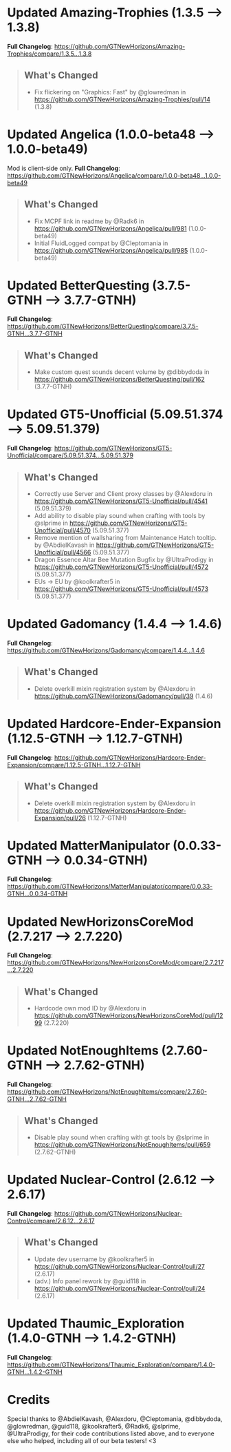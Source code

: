 # Updated Amazing-Trophies (1.3.5 -->  1.3.8)
**Full Changelog**: https://github.com/GTNewHorizons/Amazing-Trophies/compare/1.3.5...1.3.8
>## What's Changed
> * Fix flickering on "Graphics: Fast" by @glowredman in https://github.com/GTNewHorizons/Amazing-Trophies/pull/14 (1.3.8)
>

# Updated Angelica (1.0.0-beta48 -->  1.0.0-beta49)
Mod is client-side only.
**Full Changelog**: https://github.com/GTNewHorizons/Angelica/compare/1.0.0-beta48...1.0.0-beta49
>## What's Changed
> * Fix MCPF link in readme by @Radk6 in https://github.com/GTNewHorizons/Angelica/pull/981 (1.0.0-beta49)
> * Initial FluidLogged compat by @Cleptomania in https://github.com/GTNewHorizons/Angelica/pull/985 (1.0.0-beta49)
>

# Updated BetterQuesting (3.7.5-GTNH -->  3.7.7-GTNH)
**Full Changelog**: https://github.com/GTNewHorizons/BetterQuesting/compare/3.7.5-GTNH...3.7.7-GTNH
>## What's Changed
> * Make custom quest sounds decent volume by @dibbydoda in https://github.com/GTNewHorizons/BetterQuesting/pull/162 (3.7.7-GTNH)
>

# Updated GT5-Unofficial (5.09.51.374 -->  5.09.51.379)
**Full Changelog**: https://github.com/GTNewHorizons/GT5-Unofficial/compare/5.09.51.374...5.09.51.379
>## What's Changed
> * Correctly use Server and Client proxy classes by @Alexdoru in https://github.com/GTNewHorizons/GT5-Unofficial/pull/4541 (5.09.51.379)
> * Add ability to disable play sound when crafting with tools by @slprime in https://github.com/GTNewHorizons/GT5-Unofficial/pull/4570 (5.09.51.377)
> * Remove mention of wallsharing from Maintenance Hatch tooltip. by @AbdielKavash in https://github.com/GTNewHorizons/GT5-Unofficial/pull/4566 (5.09.51.377)
> * Dragon Essence Altar Bee Mutation Bugfix by @UltraProdigy in https://github.com/GTNewHorizons/GT5-Unofficial/pull/4572 (5.09.51.377)
> * EUs -> EU by @koolkrafter5 in https://github.com/GTNewHorizons/GT5-Unofficial/pull/4573 (5.09.51.377)
>

# Updated Gadomancy (1.4.4 -->  1.4.6)
**Full Changelog**: https://github.com/GTNewHorizons/Gadomancy/compare/1.4.4...1.4.6
>## What's Changed
> * Delete overkill mixin registration system by @Alexdoru in https://github.com/GTNewHorizons/Gadomancy/pull/39 (1.4.6)
>

# Updated Hardcore-Ender-Expansion (1.12.5-GTNH -->  1.12.7-GTNH)
**Full Changelog**: https://github.com/GTNewHorizons/Hardcore-Ender-Expansion/compare/1.12.5-GTNH...1.12.7-GTNH
>## What's Changed
> * Delete  overkill mixin registration system by @Alexdoru in https://github.com/GTNewHorizons/Hardcore-Ender-Expansion/pull/26 (1.12.7-GTNH)
>

# Updated MatterManipulator (0.0.33-GTNH -->  0.0.34-GTNH)
**Full Changelog**: https://github.com/GTNewHorizons/MatterManipulator/compare/0.0.33-GTNH...0.0.34-GTNH

# Updated NewHorizonsCoreMod (2.7.217 -->  2.7.220)
**Full Changelog**: https://github.com/GTNewHorizons/NewHorizonsCoreMod/compare/2.7.217...2.7.220
>## What's Changed
> * Hardcode own mod ID by @Alexdoru in https://github.com/GTNewHorizons/NewHorizonsCoreMod/pull/1299 (2.7.220)
>

# Updated NotEnoughItems (2.7.60-GTNH -->  2.7.62-GTNH)
**Full Changelog**: https://github.com/GTNewHorizons/NotEnoughItems/compare/2.7.60-GTNH...2.7.62-GTNH
>## What's Changed
> * Disable play sound when crafting with gt tools by @slprime in https://github.com/GTNewHorizons/NotEnoughItems/pull/659 (2.7.62-GTNH)
>

# Updated Nuclear-Control (2.6.12 -->  2.6.17)
**Full Changelog**: https://github.com/GTNewHorizons/Nuclear-Control/compare/2.6.12...2.6.17
>## What's Changed
> * Update dev username by @koolkrafter5 in https://github.com/GTNewHorizons/Nuclear-Control/pull/27 (2.6.17)
> * (adv.) Info panel rework by @guid118 in https://github.com/GTNewHorizons/Nuclear-Control/pull/24 (2.6.17)
>

# Updated Thaumic_Exploration (1.4.0-GTNH -->  1.4.2-GTNH)
**Full Changelog**: https://github.com/GTNewHorizons/Thaumic_Exploration/compare/1.4.0-GTNH...1.4.2-GTNH

# Credits
Special thanks to @AbdielKavash, @Alexdoru, @Cleptomania, @dibbydoda, @glowredman, @guid118, @koolkrafter5, @Radk6, @slprime, @UltraProdigy, for their code contributions listed above, and to everyone else who helped, including all of our beta testers! <3